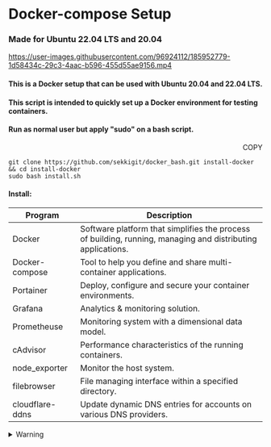 # Docker-compose Setup
### Made for Ubuntu 22.04 LTS and 20.04



https://user-images.githubusercontent.com/96924112/185952779-1d58434c-29c3-4aac-b596-455d55ae9156.mp4


#### This is a Docker setup that can be used with Ubuntu 20.04 and 22.04 LTS.
#### This script is intended to quickly set up a Docker environment for testing containers.
#### Run as normal user but apply "sudo" on a bash script.

<p align="right">COPY
</p>

```
git clone https://github.com/sekkigit/docker_bash.git install-docker && cd install-docker
sudo bash install.sh
```

#### Install: 

| Program | Description |
| --- | --- |
| Docker | Software platform that simplifies the process of building, running, managing and distributing applications. |
| Docker-compose | Tool to help you define and share multi-container applications. |
| Portainer | Deploy, configure and secure your container environments. |
| Grafana | Analytics & monitoring solution. |
| Prometheuse | Monitoring system with a dimensional data model. |
| cAdvisor | Performance characteristics of the running containers. |
| node_exporter | Monitor the host system. |
| filebrowser | File managing interface within a specified directory. |
| cloudflare-ddns | Update dynamic DNS entries for accounts on various DNS providers. |

<details><summary>Warning</summary>
<p>

#### ⚠️ Please beware that products can change over time.

I do my best to keep up with the latest changes and releases, but please understand that this won’t always be the case.

</p>
</details>
